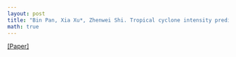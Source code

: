 ```yaml
---
layout: post
title: "Bin Pan, Xia Xu*, Zhenwei Shi. Tropical cyclone intensity prediction based on recurrent neural networks. Electronics Letters, 55 (7), 413-415, 2019."
math: true
---
```

[[Paper]](http://dx.doi.org/10.1049/el.2018.8178)
